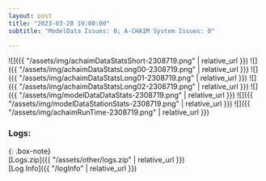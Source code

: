 ```yaml
---
layout: post
title: "2023-03-28 19:00:00"
subtitle: "ModelData Issues: 0; A-CHAIM System Issues: 0"

---
```


![]({{ "/assets/img/achaimDataStatsShort-2308719.png" | relative_url }})
![]({{ "/assets/img/achaimDataStatsLong00-2308719.png" | relative_url }})
![]({{ "/assets/img/achaimDataStatsLong01-2308719.png" | relative_url }})
![]({{ "/assets/img/achaimDataStatsLong02-2308719.png" | relative_url }})
![]({{ "/assets/img/modelDataDataStats-2308719.png" | relative_url }})
![]({{ "/assets/img/modelDataStationStats-2308719.png" | relative_url }})
![]({{ "/assets/img/achaimRunTime-2308719.png" | relative_url }})





### Logs:  
  
{: .box-note}  
[Logs.zip]({{ "/assets/other/logs.zip" | relative_url }})  
[Log Info]({{ "/logInfo" | relative_url }})  
